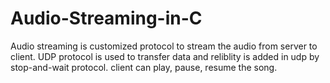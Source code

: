# Audio-Streaming-in-C
Audio streaming is customized protocol to stream the audio from server to client. UDP protocol is used to transfer data and reliblity is added in udp by stop-and-wait protocol. client can play, pause, resume the song.
